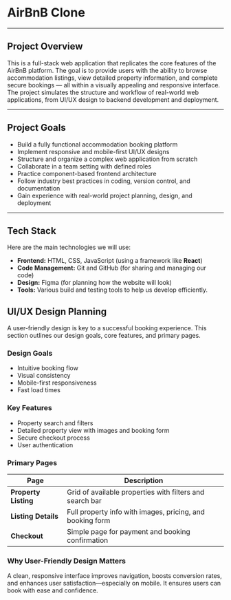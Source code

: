 # AirBnB Clone
---
## Project Overview

This is a full-stack web application that replicates the core features of the AirBnB platform. The goal is to provide users with the ability to browse accommodation listings, view detailed property information, and complete secure bookings — all within a visually appealing and responsive interface. The project simulates the structure and workflow of real-world web applications, from UI/UX design to backend development and deployment.

---

## Project Goals

- Build a fully functional accommodation booking platform
- Implement responsive and mobile-first UI/UX designs
- Structure and organize a complex web application from scratch
- Collaborate in a team setting with defined roles
- Practice component-based frontend architecture
- Follow industry best practices in coding, version control, and documentation
- Gain experience with real-world project planning, design, and deployment

---

## Tech Stack

Here are the main technologies we will use:

* **Frontend:** HTML, CSS, JavaScript (using a framework like **React**)
* **Code Management:** Git and GitHub (for sharing and managing our code)
* **Design:** Figma (for planning how the website will look)
* **Tools:** Various build and testing tools to help us develop efficiently.


##  UI/UX Design Planning

A user-friendly design is key to a successful booking experience. This section outlines our design goals, core features, and primary pages.

###  Design Goals

- Intuitive booking flow
- Visual consistency
- Mobile-first responsiveness
- Fast load times

###  Key Features

- Property search and filters
- Detailed property view with images and booking form
- Secure checkout process
- User authentication

###  Primary Pages

| Page                   | Description                                                                 |
|------------------------|-----------------------------------------------------------------------------|
| **Property Listing**   | Grid of available properties with filters and search bar                    |
| **Listing Details**    | Full property info with images, pricing, and booking form                   |
| **Checkout**           | Simple page for payment and booking confirmation                            |

###  Why User-Friendly Design Matters

A clean, responsive interface improves navigation, boosts conversion rates, and enhances user satisfaction—especially on mobile. It ensures users can book with ease and confidence.


